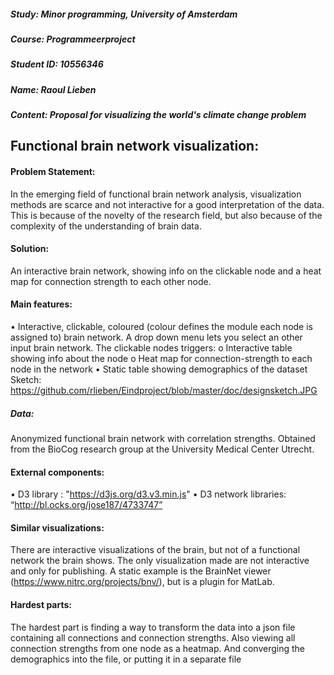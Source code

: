##### Study: Minor programming, University of Amsterdam
##### Course: Programmeerproject
##### Student ID: 10556346
##### Name: Raoul Lieben
##### Content: Proposal for visualizing the world's climate change problem


## Functional brain network visualization:

#### Problem Statement:
In the emerging field of functional brain network analysis, visualization methods are scarce and not interactive for a good interpretation of the data. This is because of the novelty of the research field, but also because of the complexity of the understanding of brain data.

#### Solution:
An interactive brain network, showing info on the clickable node and a heat map for connection strength to each other node. 

#### Main features:
•	Interactive, clickable, coloured (colour defines the module each node is assigned to) brain network. A drop down menu lets you select an other input brain network. The clickable nodes triggers:
    o	Interactive table showing info about the node
    o	Heat map for connection-strength to each node in the network
•	Static table showing demographics of the dataset
Sketch: https://github.com/rlieben/Eindproject/blob/master/doc/designsketch.JPG
##### Data:
Anonymized functional brain network with correlation strengths. Obtained from the BioCog research group at the University Medical Center Utrecht. 

#### External components:
•	D3 library : "https://d3js.org/d3.v3.min.js"
•	D3 network libraries: “http://bl.ocks.org/jose187/4733747”

#### Similar visualizations:
There are interactive visualizations of the brain, but not of a functional network the brain shows. The only visualization made are not interactive and only for publishing. A static example is the BrainNet viewer (https://www.nitrc.org/projects/bnv/), but is a plugin for MatLab.

#### Hardest parts:
The hardest part is finding a way to transform the data into a json file containing all connections and connection strengths. Also viewing all connection strengths from one node as a heatmap. And converging the demographics into the file, or putting it in a separate file
